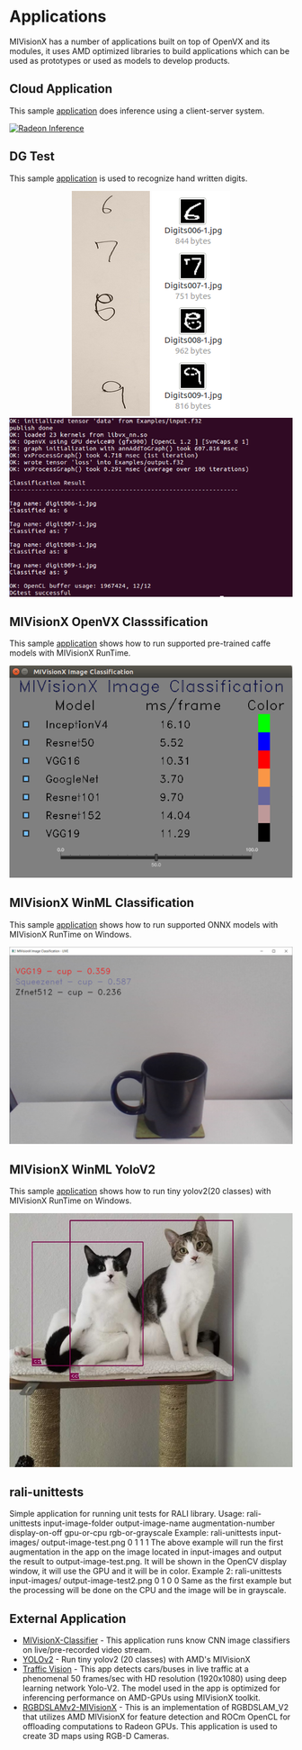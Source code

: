 # Applications

MIVisionX has a number of applications built on top of OpenVX and its modules, it uses AMD optimized libraries to build applications which can be used as prototypes or used as models to develop products.

## Cloud Application
This sample [application](./cloud_inference#cloud-inference-application) does inference using a client-server system.

[![Radeon Inference](../docs/images/inferenceVideo.png)](http://www.youtube.com/watch?v=0GLmnrpMSYs)

## DG Test
This sample [application](./dg_test#amd-dgtest) is used to recognize hand written digits.

<p align="center">
  <img src="../docs/images/digits1.png">
  <img src="../docs/images/digits2.png">
  <img src="../docs/images/DGtest.png">
</p>

## MIVisionX OpenVX Classsification
This sample [application](./mivisionx_openvx_classifier/README.md) shows how to run supported pre-trained caffe models with MIVisionX RunTime.

<p align="center"> <img src="./mivisionx_openvx_classifier/data/MIVisionX-ImageClassification.png"></p>

## MIVisionX WinML Classification
This sample [application](./mivisionx_winml_classifier/README.md) shows how to run supported ONNX models with MIVisionX RunTime on Windows.

<p align="center"> <img src="./mivisionx_winml_classifier/images/MIVisionX-ImageClassification-WinML.png"> </p>

## MIVisionX WinML YoloV2
This sample [application](./mivisionx_winml_yolov2#yolov2-using-amd-winml-extension) shows how to run tiny yolov2(20 classes) with MIVisionX RunTime on Windows.

<p align="center"> <img src="./mivisionx_winml_yolov2/image/cat-yolo.jpg"> </p>

## rali-unittests
Simple application for running unit tests for RALI library.
Usage: rali-unittests input-image-folder output-image-name augmentation-number display-on-off gpu-or-cpu rgb-or-grayscale
Example: rali-unittests input-images/ output-image-test.png 0 1 1 1
The above example will run the first augmentation in the app on the image located in input-images and output the result to
output-image-test.png. It will be shown in the OpenCV display window, it will use the GPU and it will be in color. 
Example 2: rali-unittests input-images/ output-image-test2.png 0 1 0 0
Same as the first example but the processing will be done on the CPU and the image will be in grayscale.

## External Application

* [MIVisionX-Classifier](https://github.com/kiritigowda/MIVisionX-Classifier) - This application runs know CNN image classifiers on live/pre-recorded video stream.
* [YOLOv2](https://github.com/kiritigowda/YoloV2NCS) - Run tiny yolov2 (20 classes) with AMD's MIVisionX
* [Traffic Vision](https://github.com/srohit0/trafficVision#traffic-vision) - This app detects cars/buses in live traffic at a phenomenal 50 frames/sec with HD resolution (1920x1080) using deep learning network Yolo-V2. The model used in the app is optimized for inferencing performance on AMD-GPUs using MIVisionX toolkit.
* [RGBDSLAMv2-MIVisionX](https://github.com/ICURO-AI-LAB/RGBDSLAMv2-MIVisionX) - This is an implementation of RGBDSLAM_V2 that utilizes AMD MIVisionX for feature detection and ROCm OpenCL for offloading computations to Radeon GPUs. This application is used to create 3D maps using RGB-D Cameras.
